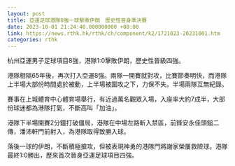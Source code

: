 ```yaml
---
layout: post
title: 亞運足球港隊8強一球擊敗伊朗　歷史性晉身準決賽
date: 2023-10-01 21:24:40.000000000 +08:00
link: https://news.rthk.hk/rthk/ch/component/k2/1721023-20231001.htm
categories: rthk
---
```


杭州亞運男子足球項目8強，港隊1:0擊敗伊朗，歷史性晉級四強。

港隊相隔65年後，再次打入亞運8強。兩隊一開賽就對攻，比賽節奏明快，而港隊上半場大部份時間處於被動，上半場被圍攻之下，力保不失。半場兩隊互無紀錄。

賽事在上城體育中心體育場舉行，有近過萬名觀眾入場，入座率大約7成半，大部份球迷都為港隊打氣，不斷高叫「加油」。

港隊下半場開賽2分鐘打破僵局，港隊在中場左路斬入禁區，前鋒安永佳頭鎚二傳，潘沛軒門前射入，為港隊取得致勝入球。

落後一球的伊朗，不斷積極搶攻，但被表現神勇的港隊門將謝家榮屢救險球。港隊最終1:0勝出，歷來首次晉身亞運足球項目四強。
